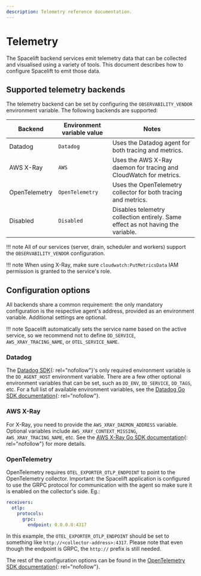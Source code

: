```yaml
---
description: Telemetry reference documentation.
---
```


# Telemetry

The Spacelift backend services emit telemetry data that can be collected and visualised using a variety of tools. This document describes how to configure Spacelift to emit those data.

## Supported telemetry backends

The telemetry backend can be set by configuring the `OBSERVABILITY_VENDOR` environment variable. The following backends are supported:

| Backend       | Environment variable value | Notes                                                                           |
| ------------- | -------------------------- | ------------------------------------------------------------------------------- |
| Datadog       | `Datadog`                  | Uses the Datadog agent for both tracing and metrics.                            |
| AWS X-Ray     | `AWS`                      | Uses the AWS X-Ray daemon for tracing and CloudWatch for metrics.               |
| OpenTelemetry | `OpenTelemetry`            | Uses the OpenTelemetry collector for both tracing and metrics.                  |
| Disabled      | `Disabled`                 | Disables telemetry collection entirely. Same effect as not having the variable. |

!!! note
    All of our services (server, drain, scheduler and workers) support the `OBSERVABILITY_VENDOR` configuration.

!!! note
    When using X-Ray, make sure `cloudwatch:PutMetricsData` IAM permission is granted to the service's role.

## Configuration options

All backends share a common requirement: the only mandatory configuration is the respective agent's address, provided as an environment variable. Additional settings are optional.

!!! note
    Spacelift automatically sets the service name based on the active service, so we recommend not to define `DD_SERVICE`, `AWS_XRAY_TRACING_NAME`, or `OTEL_SERVICE_NAME`.

### Datadog

The [Datadog SDK](https://github.com/DataDog/dd-trace-go){: rel="nofollow"}'s only required environment variable is the `DD_AGENT_HOST` environment variable. There are a few other optional environment variables that can be set, such as `DD_ENV`, `DD_SERVICE`, `DD_TAGS`, etc. For a full list of available environment variables, see the [Datadog Go SDK documentation](https://docs.datadoghq.com/tracing/trace_collection/library_config/go/){: rel="nofollow"}.

### AWS X-Ray

For X-Ray, you need to provide the `AWS_XRAY_DAEMON_ADDRESS` variable. Optional variables include `AWS_XRAY_CONTEXT_MISSING`, `AWS_XRAY_TRACING_NAME`, etc. See the [AWS X-Ray Go SDK documentation](https://docs.aws.amazon.com/xray/latest/devguide/xray-sdk-go-configuration.html){: rel="nofollow"} for more details.

### OpenTelemetry

OpenTelemetry requires `OTEL_EXPORTER_OTLP_ENDPOINT` to point to the OpenTelemetry collector. Important: the Spacelift application is configured to use the GRPC protocol for communication with the agent so make sure it is enabled on the collector's side. Eg.:

```yaml
receivers:
  otlp:
    protocols:
      grpc:
        endpoint: 0.0.0.0:4317
```

In this example, the `OTEL_EXPORTER_OTLP_ENDPOINT` should be set to something like `http://<collector-address>:4317`. Please note that even though the endpoint is GRPC, the `http://` prefix is still needed.

The rest of the configuration options can be found in the [OpenTelemetry SDK documentation](https://opentelemetry.io/docs/languages/sdk-configuration/){: rel="nofollow"}.
